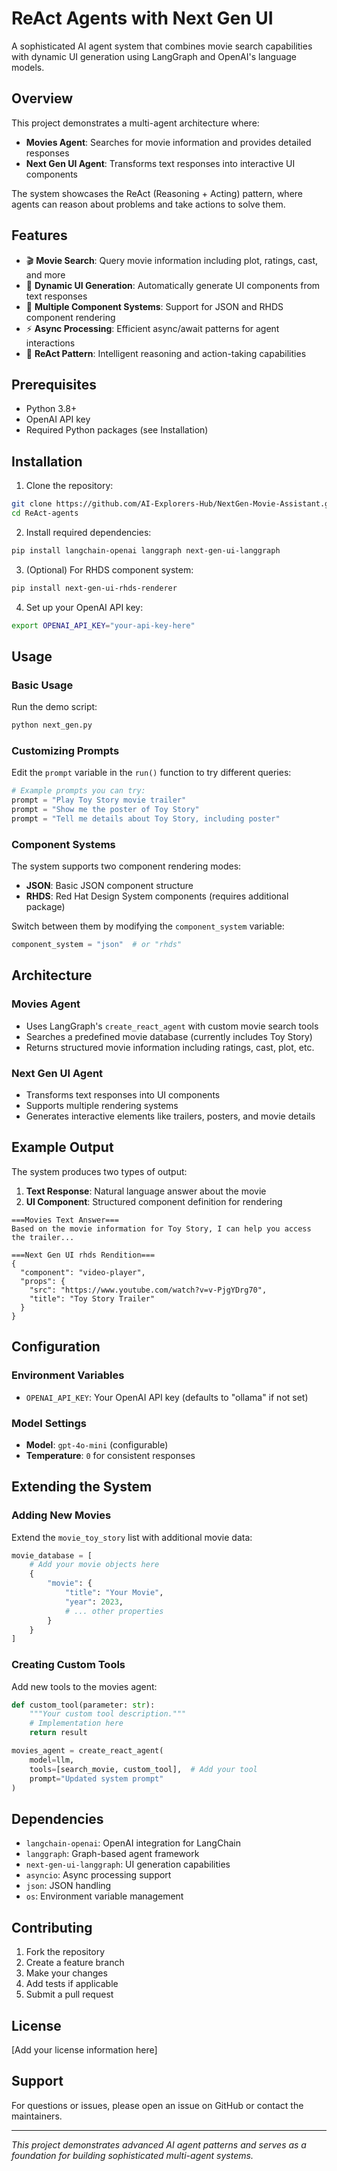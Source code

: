 # ReAct Agents with Next Gen UI

A sophisticated AI agent system that combines movie search capabilities with dynamic UI generation using LangGraph and OpenAI's language models.

## Overview

This project demonstrates a multi-agent architecture where:
- **Movies Agent**: Searches for movie information and provides detailed responses
- **Next Gen UI Agent**: Transforms text responses into interactive UI components

The system showcases the ReAct (Reasoning + Acting) pattern, where agents can reason about problems and take actions to solve them.

## Features

- 🎬 **Movie Search**: Query movie information including plot, ratings, cast, and more
- 🎨 **Dynamic UI Generation**: Automatically generate UI components from text responses
- 🔧 **Multiple Component Systems**: Support for JSON and RHDS component rendering
- ⚡ **Async Processing**: Efficient async/await patterns for agent interactions
- 🤖 **ReAct Pattern**: Intelligent reasoning and action-taking capabilities

## Prerequisites

- Python 3.8+
- OpenAI API key
- Required Python packages (see Installation)

## Installation

1. Clone the repository:
```bash
git clone https://github.com/AI-Explorers-Hub/NextGen-Movie-Assistant.git
cd ReAct-agents
```

2. Install required dependencies:
```bash
pip install langchain-openai langgraph next-gen-ui-langgraph
```

3. (Optional) For RHDS component system:
```bash
pip install next-gen-ui-rhds-renderer
```

4. Set up your OpenAI API key:
```bash
export OPENAI_API_KEY="your-api-key-here"
```

## Usage

### Basic Usage

Run the demo script:
```bash
python next_gen.py
```

### Customizing Prompts

Edit the `prompt` variable in the `run()` function to try different queries:

```python
# Example prompts you can try:
prompt = "Play Toy Story movie trailer"
prompt = "Show me the poster of Toy Story"
prompt = "Tell me details about Toy Story, including poster"
```

### Component Systems

The system supports two component rendering modes:

- **JSON**: Basic JSON component structure
- **RHDS**: Red Hat Design System components (requires additional package)

Switch between them by modifying the `component_system` variable:

```python
component_system = "json"  # or "rhds"
```

## Architecture

### Movies Agent
- Uses LangGraph's `create_react_agent` with custom movie search tools
- Searches a predefined movie database (currently includes Toy Story)
- Returns structured movie information including ratings, cast, plot, etc.

### Next Gen UI Agent
- Transforms text responses into UI components
- Supports multiple rendering systems
- Generates interactive elements like trailers, posters, and movie details

## Example Output

The system produces two types of output:

1. **Text Response**: Natural language answer about the movie
2. **UI Component**: Structured component definition for rendering

```
===Movies Text Answer===
Based on the movie information for Toy Story, I can help you access the trailer...

===Next Gen UI rhds Rendition===
{
  "component": "video-player",
  "props": {
    "src": "https://www.youtube.com/watch?v=v-PjgYDrg70",
    "title": "Toy Story Trailer"
  }
}
```

## Configuration

### Environment Variables
- `OPENAI_API_KEY`: Your OpenAI API key (defaults to "ollama" if not set)

### Model Settings
- **Model**: `gpt-4o-mini` (configurable)
- **Temperature**: `0` for consistent responses

## Extending the System

### Adding New Movies
Extend the `movie_toy_story` list with additional movie data:

```python
movie_database = [
    # Add your movie objects here
    {
        "movie": {
            "title": "Your Movie",
            "year": 2023,
            # ... other properties
        }
    }
]
```

### Creating Custom Tools
Add new tools to the movies agent:

```python
def custom_tool(parameter: str):
    """Your custom tool description."""
    # Implementation here
    return result

movies_agent = create_react_agent(
    model=llm,
    tools=[search_movie, custom_tool],  # Add your tool
    prompt="Updated system prompt"
)
```

## Dependencies

- `langchain-openai`: OpenAI integration for LangChain
- `langgraph`: Graph-based agent framework
- `next-gen-ui-langgraph`: UI generation capabilities
- `asyncio`: Async processing support
- `json`: JSON handling
- `os`: Environment variable management

## Contributing

1. Fork the repository
2. Create a feature branch
3. Make your changes
4. Add tests if applicable
5. Submit a pull request

## License

[Add your license information here]

## Support

For questions or issues, please open an issue on GitHub or contact the maintainers.

---

*This project demonstrates advanced AI agent patterns and serves as a foundation for building sophisticated multi-agent systems.*
